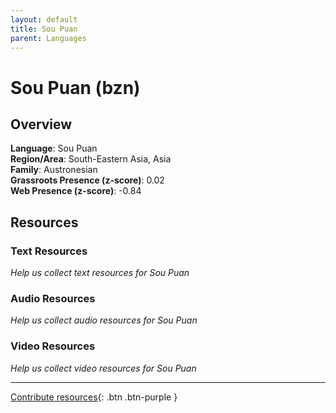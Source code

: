 ```yaml
---
layout: default
title: Sou Puan
parent: Languages
---
```


# Sou Puan (bzn)

## Overview

**Language**: Sou Puan  
**Region/Area**: South-Eastern Asia, Asia  
**Family**: Austronesian  
**Grassroots Presence (z-score)**: 0.02  
**Web Presence (z-score)**: -0.84  

## Resources

### Text Resources
*Help us collect text resources for Sou Puan*

### Audio Resources
*Help us collect audio resources for Sou Puan*

### Video Resources
*Help us collect video resources for Sou Puan*

---

[Contribute resources](https://forms.office.com/e/1SfLJx3u1r){: .btn .btn-purple }
